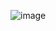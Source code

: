 ![image](https://github.com/pedrohasantos/Projeto_POO2/assets/133006114/8a08750e-089b-4b7e-9d98-d41f0e88cac8)
